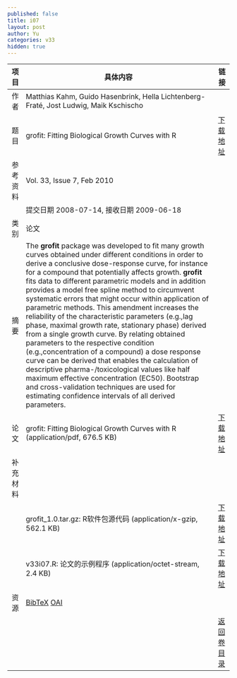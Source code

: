 ```yaml
---
published: false
title: i07
layout: post
author: Yu
categories: v33
hidden: true
---
```


| 项目 | 具体内容 | 链接 |
|---:|---|---|
| 作者 | Matthias Kahm, Guido Hasenbrink, Hella Lichtenberg-Fraté, Jost Ludwig, Maik Kschischo| |
| 题目 |grofit: Fitting Biological Growth Curves with R | [下载地址](http://www.jstatsoft.org/v33/i07/paper) |
| 参考资料 |Vol. 33, Issue 7, Feb 2010 | |
| | 提交日期 2008-07-14, 接收日期 2009-06-18| | 
| 类别 | 论文| |
| 摘要 | The <b>grofit</b> package was developed to fit many growth curves obtained under different conditions in order to derive a conclusive dose-response curve, for instance for a compound that potentially affects growth. <b>grofit</b> fits data to different parametric models and in addition provides a model free spline method to circumvent systematic errors that might occur within application of parametric methods. This amendment increases the reliability of the characteristic parameters (e.g.,lag phase, maximal growth rate, stationary phase) derived from a single growth curve. By relating obtained parameters to the respective condition (e.g.,concentration of a compound) a dose response curve can be derived that enables the calculation of descriptive pharma-/toxicological values like half maximum effective concentration (EC50). Bootstrap and cross-validation techniques are used for estimating confidence intervals of all derived parameters.| |
| 论文 | grofit: Fitting Biological Growth Curves with R  (application/pdf, 676.5 KB)| [下载地址](http://www.jstatsoft.org/v33/i07/paper) |
| 补充材料 | | |
| |grofit_1.0.tar.gz: R软件包源代码  (application/x-gzip, 562.1 KB)|  [下载地址](http://www.jstatsoft.org/v33/i07/supp/1) |
| |v33i07.R: 论文的示例程序  (application/octet-stream, 2.4 KB)|  [下载地址](http://www.jstatsoft.org/v33/i07/supp/2) |
| 资源 | [BibTeX](http://www.jstatsoft.org/v33/i07/bibtex) [OAI](http://www.jstatsoft.org/oai?verb=GetRecord&identifier=oai.jstatsoft/v33/i07&prefix=oai_dc)| |
| |  | [返回卷目录]({{site.baseurl}}/volume/v33.html) |